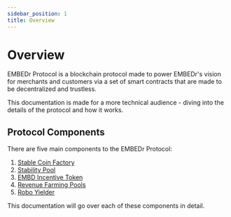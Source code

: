 ```yaml
---
sidebar_position: 1
title: Overview
---
```


# Overview

EMBEDr Protocol is a blockchain protocol made to power EMBEDr's vision for merchants and customers via a set of smart contracts that are made to be decentralized and trustless.

This documentation is made for a more technical audience - diving into the details of the protocol and how it works.

## Protocol Components

There are five main components to the EMBEDr Protocol:

1. [Stable Coin Factory](/embedr-protocol/stable-coin-factory)
2. [Stability Pool](/embedr-protocol/stability-pool)
3. [EMBD Incentive Token](/embedr-protocol/embd-incentive-token)
4. [Revenue Farming Pools](/embedr-protocol/revenue-farming-pools)
5. [Robo Yielder](/embedr-protocol/robo-yielder)

This documentation will go over each of these components in detail.
